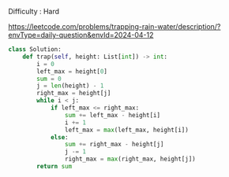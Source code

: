 Difficulty : Hard 

https://leetcode.com/problems/trapping-rain-water/description/?envType=daily-question&envId=2024-04-12

```python
class Solution:
    def trap(self, height: List[int]) -> int:
        i = 0
        left_max = height[0]
        sum = 0
        j = len(height) - 1
        right_max = height[j]
        while i < j:
            if left_max <= right_max:
                sum += left_max - height[i]
                i += 1
                left_max = max(left_max, height[i])
            else:
                sum += right_max - height[j]
                j -= 1
                right_max = max(right_max, height[j])
        return sum
```
